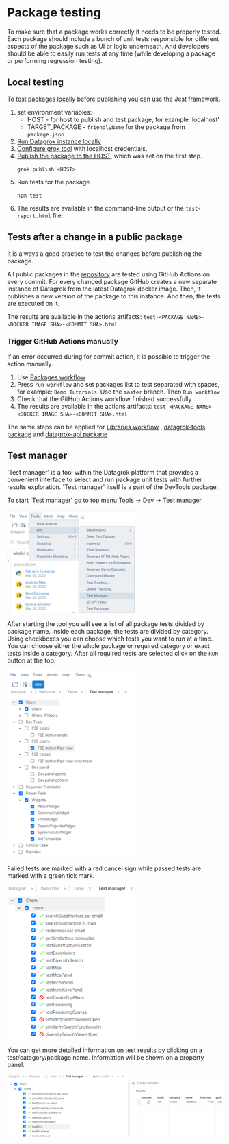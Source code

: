 <!-- TITLE: Test packages -->

# Package testing

To make sure that a package works correctly it needs to be properly tested. Each package should include a bunch of unit
tests responsible for different aspects of the package such as UI or logic underneath. And developers should be able to
easily run tests at any time (while developing a package or performing regression testing).

## Local testing

To test packages locally before publishing you can use the Jest framework.

1) set environment variables:
    * HOST - for host to publish and test package, for example 'localhost'
    * TARGET_PACKAGE - `friendlyName` for the package from `package.json`
2) [Run Datagrok instance locally](../admin/docker-compose.md)
3) [Configure grok tool](set-up-environment.md#configuration) with localhost credentials.
4) [Publish the package to the HOST](publish-packages.md#private-packages), which was set on the first step.
   ```shell
   grok publish <HOST>
   ```
5) Run tests for the package
   ```shell
   npm test
   ```
6) The results are available in the command-line output or the `test-report.html` file.

## Tests after a change in a public package

It is always a good practice to test the changes before publishing the package.

All public packages in the [repository](../../collaborate/public-repository.md) are tested using GitHub Actions on every
commit. For every changed package GitHub creates a new separate instance of Datagrok from the latest Datagrok docker
image. Then, it publishes a new version of the package to this instance. And then, the tests are executed on it.

The results are available in the actions artifacts: `test-<PACKAGE NAME>-<DOCKER IMAGE SHA>-<COMMIT SHA>.html`

### Trigger GitHub Actions manually

If an error occurred during for commit action, it is possible to trigger the action manually.

1) Use [Packages workflow](https://github.com/datagrok-ai/public/actions/workflows/packages.yml)
2) Press `run workflow` and set packages list to test separated with spaces, for example: `Demo Tutorials`. Use
   the `master` branch. Then `Run workflow`
3) Check that the GitHub Actions workflow finished successfully
4) The results are available in the actions artifacts: `test-<PACKAGE NAME>-<DOCKER IMAGE SHA>-<COMMIT SHA>.html`

The same steps can be applied
for [Libraries workflow](https://github.com/datagrok-ai/public/actions/workflows/libraries.yaml)
, [datagrok-tools package](https://github.com/datagrok-ai/public/actions/workflows/tools.yml)
and [datagrok-api package](https://github.com/datagrok-ai/public/actions/workflows/js-api.yml)

## Test manager

'Test manager' is a tool within the Datagrok platform that provides a convenient interface to select and run package
unit tests with further results exploration. 'Test manager' itself is a part of the DevTools package.

To start 'Test manager' go to top menu Tools -> Dev -> Test manager

![Test manager start](test-mngr-start.png)

After starting the tool you will see a list of all package tests divided by package name. Inside each package, the tests
are divided by category. Using checkboxes you can choose which tests you want to run at a time. You can choose either
the whole package or required category or exact tests inside a category. After all required tests are selected click on
the `RUN` button at the top.

![Tests list](test-mngr-tests-list.png)

Failed tests are marked with a red cancel sign while passed tests are marked with a green tick mark.

![Tests list](test-mngr-results.png)

You can get more detailed information on test results by clicking on a test/category/package name. Information will be
shown on a property panel.

![Tests property panel](test-mngr-property-panel.png)

